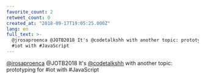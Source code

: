 ```yaml
---
favorite_count: 2
retweet_count: 0
created_at: "2018-09-17T19:05:25.000Z"
lang: en
full_text: >-
  @jrosaproenca @JOTB2018 It's @codetalkshh with another topic: prototyping for
  #iot with #JavaScript
---
```


[@jrosaproenca](https://twitter.com/jrosaproenca) @JOTB2018 It's
[@codetalkshh](https://twitter.com/codetalkshh) with another topic: prototyping
for #iot with #JavaScript
